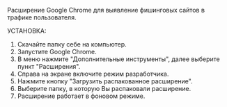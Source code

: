 Расширение Google Chrome для выявление фишинговых сайтов в трафике пользователя.

УСТАНОВКА:

1. Скачайте папку себе на компьютер.
2. Запустите Google Chrome.
3. В меню нажмите "Дополнительные инструменты", далее выберите пункт "Расширения".
4. Справа на экране включите режим разработчика.
5. Нажмите кнопку "Загрузить распакованное расширение".
6. Выберите папку, в которую Вы распаковали расширение.
7. Расширение работает в фоновом режиме.